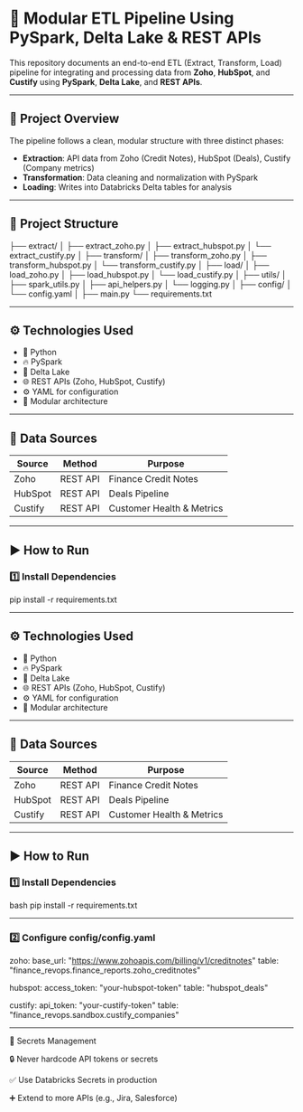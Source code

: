 # 🚀 Modular ETL Pipeline Using PySpark, Delta Lake & REST APIs

This repository documents an end-to-end ETL (Extract, Transform, Load) pipeline for integrating and processing data from **Zoho**, **HubSpot**, and **Custify** using **PySpark**, **Delta Lake**, and **REST APIs**.

---

## 📌 Project Overview

The pipeline follows a clean, modular structure with three distinct phases:

- **Extraction**: API data from Zoho (Credit Notes), HubSpot (Deals), Custify (Company metrics)  
- **Transformation**: Data cleaning and normalization with PySpark  
- **Loading**: Writes into Databricks Delta tables for analysis

---

## 📁 Project Structure
├── extract/
│   ├── extract_zoho.py
│   ├── extract_hubspot.py
│   └── extract_custify.py
│
├── transform/
│   ├── transform_zoho.py
│   ├── transform_hubspot.py
│   └── transform_custify.py
│
├── load/
│   ├── load_zoho.py
│   ├── load_hubspot.py
│   └── load_custify.py
│
├── utils/
│   ├── spark_utils.py
│   ├── api_helpers.py
│   └── logging.py
│
├── config/
│   └── config.yaml
│
├── main.py
└── requirements.txt

---

## ⚙️ Technologies Used

- 🐍 Python  
- 🔥 PySpark  
- 💾 Delta Lake  
- 🌐 REST APIs (Zoho, HubSpot, Custify)  
- ⚙️ YAML for configuration  
- 🧱 Modular architecture  

---

## 🔌 Data Sources

| Source   | Method    | Purpose                     |
|----------|-----------|-----------------------------|
| Zoho     | REST API  | Finance Credit Notes        |
| HubSpot  | REST API  | Deals Pipeline              |
| Custify  | REST API  | Customer Health & Metrics   |

---

## ▶️ How to Run

### 1️⃣ Install Dependencies
pip install -r requirements.txt


---

## ⚙️ Technologies Used

- 🐍 Python  
- 🔥 PySpark  
- 💾 Delta Lake  
- 🌐 REST APIs (Zoho, HubSpot, Custify)  
- ⚙️ YAML for configuration  
- 🧱 Modular architecture  

---

## 🔌 Data Sources

| Source   | Method    | Purpose                     |
|----------|-----------|-----------------------------|
| Zoho     | REST API  | Finance Credit Notes        |
| HubSpot  | REST API  | Deals Pipeline              |
| Custify  | REST API  | Customer Health & Metrics   |

---

## ▶️ How to Run

### 1️⃣ Install Dependencies

bash
pip install -r requirements.txt

---

### 2️⃣ Configure config/config.yaml

zoho:
  base_url: "https://www.zohoapis.com/billing/v1/creditnotes"
  table: "finance_revops.finance_reports.zoho_creditnotes"

hubspot:
  access_token: "your-hubspot-token"
  table: "hubspot_deals"

custify:
  api_token: "your-custify-token"
  table: "finance_revops.sandbox.custify_companies"

---

🔐 Secrets Management

🔒 Never hardcode API tokens or secrets


✅ Use Databricks Secrets in production

➕ Extend to more APIs (e.g., Jira, Salesforce)


